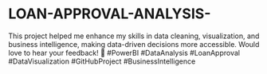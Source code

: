 # LOAN-APPROVAL-ANALYSIS-
This project helped me enhance my skills in data cleaning, visualization, and business intelligence, making data-driven decisions more accessible.  Would love to hear your feedback! 🚀  #PowerBI #DataAnalysis #LoanApproval #DataVisualization #GitHubProject #BusinessIntelligence
